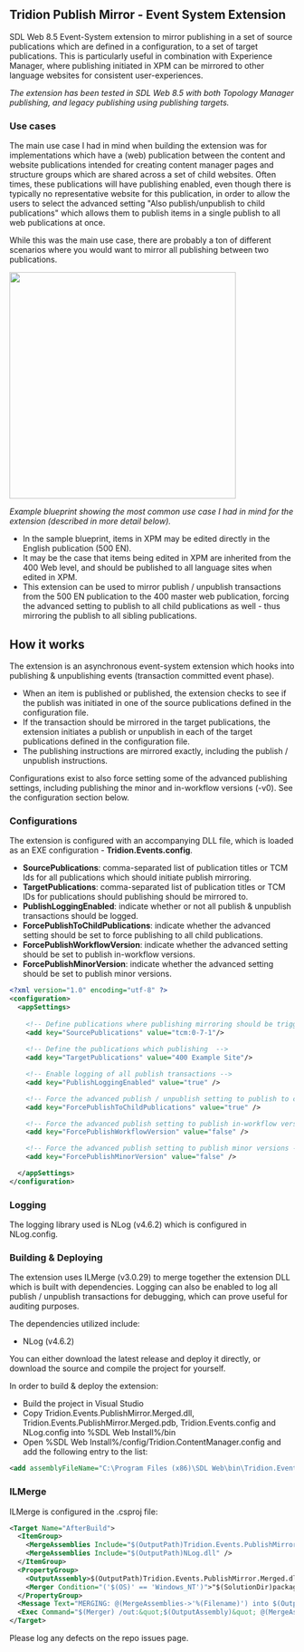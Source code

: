 ## Tridion Publish Mirror - Event System Extension

SDL Web 8.5 Event-System extension to mirror publishing in a set of source publications which are defined in a configuration, to a set of target publications. This is particularly useful in combination with Experience Manager, where publishing initiated in XPM can be mirrored to other language websites for consistent user-experiences. 

_The extension has been tested in SDL Web 8.5 with both Topology Manager publishing, and legacy publishing using publishing targets._

### Use cases
The main use case I had in mind when building the extension was for implementations which have a (web) publication between the content and website publications intended for creating content manager pages and structure groups which are shared across a set of child websites. Often times, these publications will have publishing enabled, even though there is typically no representative website for this publication, in order to allow the users to select the advanced setting "Also publish/unpublish to child publications" which allows them to publish items in a single publish to all web publications at once.

While this was the main use case, there are probably a ton of different scenarios where you would want to mirror all publishing between two publications.

<img src="https://user-images.githubusercontent.com/3137946/56857740-be2e6800-6960-11e9-9622-6419ee31d43c.png" width="400" />

_Example blueprint showing the most common use case I had in mind for the extension (described in more detail below)._


* In the sample blueprint, items in XPM may be edited directly in the English publication (500 EN).
* It may be the case that items being edited in XPM are inherited from the 400 Web level, and should be published to all language sites when edited in XPM.
* This extension can be used to mirror publish / unpublish transactions from the 500 EN publication to the 400 master web publication, forcing the advanced setting to publish to all child publications as well - thus mirroring the publish to all sibling publications. 

## How it works
The extension is an asynchronous event-system extension which hooks into publishing & unpublishing events (transaction committed event phase). 
* When an item is published or published, the extension checks to see if the publish  was initiated in one of the source publications defined in the configuration file.
* If the transaction should be mirrored in the target publications, the extension initiates a publish or unpublish in each of the target publications defined in the configuration file.
* The publishing instructions are mirrored exactly, including the publish / unpublish instructions.

Configurations exist to also force setting some of the advanced publishing settings, including publishing the minor and in-workflow versions (-v0). See the configuration section below.

### Configurations
The extension is configured with an accompanying DLL file, which is loaded as an EXE configuration - **Tridion.Events.config**.

- **SourcePublications**: comma-separated list of publication titles or TCM Ids for all publications which should initiate publish mirroring.
- **TargetPublications**: comma-separated list of publication titles or TCM IDs for publications should publishing should be mirrored to.
- **PublishLoggingEnabled**: indicate whether or not all publish & unpublish transactions should be logged.
- **ForcePublishToChildPublications**: indicate whether the advanced setting should be set to force publishing to all child publications.
- **ForcePublishWorkflowVersion**: indicate whether the advanced setting should be set to publish in-workflow versions.
- **ForcePublishMinorVersion**: indicate whether the advanced setting should be set to publish minor versions.


```xml
<?xml version="1.0" encoding="utf-8" ?>
<configuration>
  <appSettings>
  
    <!-- Define publications where publishing mirroring should be triggered -->
    <add key="SourcePublications" value="tcm:0-7-1"/>
    
    <!-- Define the publications which publishing  -->
    <add key="TargetPublications" value="400 Example Site"/>

    <!-- Enable logging of all publish transactions -->
    <add key="PublishLoggingEnabled" value="true" />

    <!-- Force the advanced publish / unpublish setting to publish to child publications -->
    <add key="ForcePublishToChildPublications" value="true" />

    <!-- Force the advanced publish setting to publish in-workflow versions -->
    <add key="ForcePublishWorkflowVersion" value="false" />

    <!-- Force the advanced publish setting to publish minor versions -->
    <add key="ForcePublishMinorVersion" value="false" />

  </appSettings>
</configuration>
```

### Logging
The logging library used is NLog (v4.6.2) which is configured in NLog.config. 

### Building & Deploying
The extension uses ILMerge (v3.0.29) to merge together the extension DLL which is built with dependencies. Logging can also be enabled to log all publish / unpublish transactions for debugging, which can prove useful for auditing purposes.

The dependencies utilized include:
* NLog (v4.6.2)

You can either download the latest release and deploy it directly, or download the source and compile the project for yourself.

In order to build & deploy the extension:
* Build the project in Visual Studio
* Copy Tridion.Events.PublishMirror.Merged.dll, Tridion.Events.PublishMirror.Merged.pdb, Tridion.Events.config and NLog.config into %SDL Web Install%/bin
* Open %SDL Web Install%/config/Tridion.ContentManager.config and add the following entry to the <extensions> list:

```xml
<add assemblyFileName="C:\Program Files (x86)\SDL Web\bin\Tridion.Events.PublishMirror.Merged.dll" />
```

### ILMerge
ILMerge is configured in the .csproj file:

```xml
<Target Name="AfterBuild">
  <ItemGroup>
    <MergeAssemblies Include="$(OutputPath)Tridion.Events.PublishMirror.dll" />
    <MergeAssemblies Include="$(OutputPath)NLog.dll" />
  </ItemGroup>
  <PropertyGroup>
    <OutputAssembly>$(OutputPath)Tridion.Events.PublishMirror.Merged.dll</OutputAssembly>
    <Merger Condition="('$(OS)' == 'Windows_NT')">"$(SolutionDir)packages\ILMerge.3.0.29\tools\net452\ILMerge.exe"</Merger>
  </PropertyGroup>
  <Message Text="MERGING: @(MergeAssemblies->'%(Filename)') into $(OutputAssembly)" Importance="High" />
  <Exec Command="$(Merger) /out:&quot;$(OutputAssembly)&quot; @(MergeAssemblies->'&quot;%(FullPath)&quot;', ' ')" />
</Target>
```

Please log any defects on the repo issues page.
